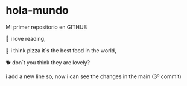 # hola-mundo

Mi primer repositorio en GITHUB

 📖 i love reading,
 
 🍕 i think pizza it´s the best food in the world,
 
 🐕 don´t you think they are lovely?

 i add a new line so, now i can see the changes in the main (3º commit)
